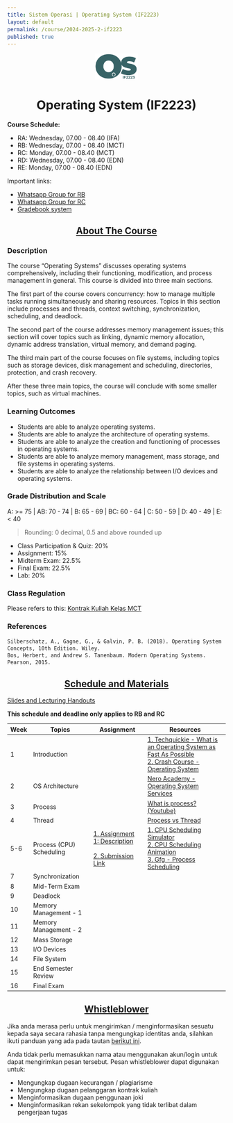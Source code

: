 ```yaml
---
title: Sistem Operasi | Operating System (IF2223)
layout: default
permalink: /course/2024-2025-2-if2223
published: true
---
```


<p align="center">
  <img src="/assets/images/if2223.png" width="100" alt="OS Logo">
</p>
<h1 align="center">Operating System (IF2223)</h1>

**Course Schedule:**<br>
- RA: Wednesday, 07.00 - 08.40 (IFA)
- RB: Wednesday, 07.00 - 08.40 (MCT)
- RC: Monday, 07.00 - 08.40 (MCT)
- RD: Wednesday, 07.00 - 08.40 (EDN)
- RE: Monday, 07.00 - 08.40 (EDN)

Important links:
- [Whatsapp Group for RB](https://chat.whatsapp.com/JYRt3gR7EEDE4tYNFeOMfB)
- [Whatsapp Group for RC](https://chat.whatsapp.com/Kuszt01IfTI5sRtJxPzmlT)
- [Gradebook system](https://gradebook.mctm.web.id)

<h2 align="center"><u>About The Course</u></h2>

### Description
The course “Operating Systems” discusses operating systems comprehensively, including their functioning, modification, and process management in general. This course is divided into three main sections.

The first part of the course covers concurrency: how to manage multiple tasks running simultaneously and sharing resources. Topics in this section include processes and threads, context switching, synchronization, scheduling, and deadlock.

The second part of the course addresses memory management issues; this section will cover topics such as linking, dynamic memory allocation, dynamic address translation, virtual memory, and demand paging.

The third main part of the course focuses on file systems, including topics such as storage devices, disk management and scheduling, directories, protection, and crash recovery.

After these three main topics, the course will conclude with some smaller topics, such as virtual machines.
### Learning Outcomes
- Students are able to analyze operating systems.
- Students are able to analyze the architecture of operating systems.
- Students are able to analyze the creation and functioning of processes in operating systems.
- Students are able to analyze memory management, mass storage, and file systems in operating systems.
- Students are able to analyze the relationship between I/O devices and operating systems.

### Grade Distribution and Scale
A: >= 75 | AB: 70 - 74 | B: 65 - 69 | BC: 60 - 64 | C: 50 - 59 | D: 40 - 49 | E: < 40
> Rounding: 0 decimal, 0.5 and above rounded up<br>
- Class Participation & Quiz: 20%
- Assignment: 15%
- Midterm Exam: 22.5%
- Final Exam: 22.5%
- Lab: 20%

### Class Regulation
Please refers to this: [Kontrak Kuliah Kelas MCT](/course/rules)

### References
```
Silberschatz, A., Gagne, G., & Galvin, P. B. (2018). Operating System Concepts, 10th Edition. Wiley.
Bos, Herbert, and Andrew S. Tanenbaum. Modern Operating Systems. Pearson, 2015.
```


<h2 align="center"><u>Schedule and Materials</u></h2>

[Slides and Lecturing Handouts](https://drive.google.com/drive/folders/1gxj8eDyoYbWLTIx16stYzdYZ-MRGuPn6?usp=sharing)


**This schedule and deadline only applies to RB and RC**

| Week | Topics                   | Assignment                                                                                                                                                   | Resources                                                                                                                                                                                                                                                             |
| ---- | ------------------------ | ------------------------------------------------------------------------------------------------------------------------------------------------------------ | --------------------------------------------------------------------------------------------------------------------------------------------------------------------------------------------------------------------------------------------------------------------- |
| 1    | Introduction             |                                                                                                                                                              | [1. Techquickie - What is an Operating System as Fast As Possible](https://www.youtube.com/watch?v=pVzRTmdd9j0)<br>[2. Crash Course - Operating System](https://www.youtube.com/watch?v=26QPDBe-NB8)                                                                  |
| 2    | OS Architecture          |                                                                                                                                                              | [Nero Academy - Operating System Services](https://www.youtube.com/watch?v=TQWERtMoKbI)                                                                                                                                                                               |
| 3    | Process                  |                                                                                                                                                              | [What is process? (Youtube)](https://www.youtube.com/watch?v=vLwMl9qK4T8)                                                                                                                                                                                             |
| 4    | Thread                   |                                                                                                                                                              | [Process vs Thread](https://www.youtube.com/watch?v=4rLW7zg21gI)                                                                                                                                                                                                      |
| 5-6  | Process (CPU) Scheduling | [1. Assignment 1: Description](https://1drv.ms/b/s!An4rGLlwxWhIjqRpCA9TsUmuHtB8Xg?e=fDlnbA)<br><br>[2. Submission Link](https://forms.gle/Ltdngd86ny3HtpwLA) | [1. CPU Scheduling Simulator](https://mowafy.github.io/CPU-Schedualing-Simulator/)<br>[2. CPU Scheduling Animation](https://www.youtube.com/watch?v=THqcAa1bbFU)<br>[3. Gfg - Process Scheduling](https://www.geeksforgeeks.org/cpu-scheduling-in-operating-systems/) |
| 7    | Synchronization          |                                                                                                                                                              |                                                                                                                                                                                                                                                                       |
| 8    | Mid-Term Exam            |                                                                                                                                                              |                                                                                                                                                                                                                                                                       |
| 9    | Deadlock                 |                                                                                                                                                              |                                                                                                                                                                                                                                                                       |
| 10   | Memory Management - 1    |                                                                                                                                                              |                                                                                                                                                                                                                                                                       |
| 11   | Memory Management - 2    |                                                                                                                                                              |                                                                                                                                                                                                                                                                       |
| 12   | Mass Storage             |                                                                                                                                                              |                                                                                                                                                                                                                                                                       |
| 13   | I/O Devices              |                                                                                                                                                              |                                                                                                                                                                                                                                                                       |
| 14   | File System              |                                                                                                                                                              |                                                                                                                                                                                                                                                                       |
| 15   | End Semester Review      |                                                                                                                                                              |                                                                                                                                                                                                                                                                       |
| 16   | Final Exam               |                                                                                                                                                              |                                                                                                                                                                                                                                                                       |

<h2 align="center"><u>Whistleblower</u></h2>

Jika anda merasa perlu untuk mengirimkan / menginformasikan sesuatu kepada saya secara rahasia tanpa mengungkap identitas anda, silahkan ikuti panduan yang ada pada tautan [berikut ini](/contact/anon).

Anda tidak perlu memasukkan nama atau menggunakan akun/login untuk dapat mengirimkan pesan tersebut. Pesan whistleblower dapat digunakan untuk:
- Mengungkap dugaan kecurangan / plagiarisme
- Mengungkap dugaan pelanggaran kontrak kuliah
- Menginformasikan dugaan penggunaan joki
- Menginformasikan rekan sekelompok yang tidak terlibat dalam pengerjaan tugas
